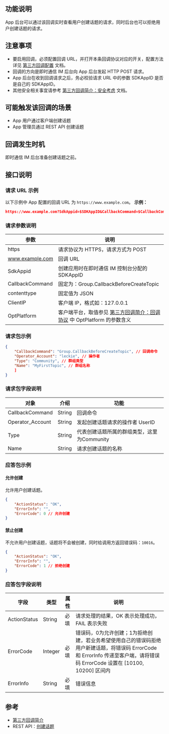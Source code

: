 ## 功能说明

App 后台可以通过该回调实时查看用户创建话题的请求，同时后台也可以拒绝用户创建话题的请求。

## 注意事项

- 要启用回调，必须配置回调 URL，并打开本条回调协议对应的开关，配置方法详见 [第三方回调配置](https://cloud.tencent.com/document/product/269/32431) 文档。
- 回调的方向是即时通信 IM 后台向 App 后台发起 HTTP POST 请求。
- App 后台在收到回调请求之后，务必校验请求 URL 中的参数 SDKAppID 是否是自己的 SDKAppID。
- 其他安全相关事宜请参考 [第三方回调简介：安全考虑](https://cloud.tencent.com/document/product/269/1522#.E5.AE.89.E5.85.A8.E8.80.83.E8.99.91) 文档。

## 可能触发该回调的场景

- App 用户通过客户端创建话题
- App 管理员通过 REST API 创建话题

## 回调发生时机

即时通信 IM 后台准备创建话题之前。

## 接口说明

### 请求 URL 示例

以下示例中 App 配置的回调 URL 为 `https://www.example.com`。
**示例：**

```json
https://www.example.com?SdkAppid=$SDKAppID&CallbackCommand=$CallbackCommand&contenttype=json&ClientIP=$ClientIP&OptPlatform=$OptPlatform
```

### 请求参数说明

| 参数 | 说明 |
| --- | --- |
| https | 请求协议为 HTTPS，请求方式为 POST |
| www.example.com | 回调 URL |
| SdkAppid | 创建应用时在即时通信 IM 控制台分配的 SDKAppID |
| CallbackCommand | 固定为：Group.CallbackBeforeCreateTopic |
| contenttype | 固定值为 JSON |
| ClientIP | 客户端 IP，格式如：127.0.0.1 |
| OptPlatform | 客户端平台，取值参见 [第三方回调简介：回调协议](https://cloud.tencent.com/document/product/269/1522#.E5.9B.9E.E8.B0.83.E5.8D.8F.E8.AE.AE) 中 OptPlatform 的参数含义 |

### 请求包示例

```json
{
    "CallbackCommand": "Group.CallbackBeforeCreateTopic", // 回调命令
    "Operator_Account": "leckie", // 操作者
    "Type": "Community", // 群组类型
    "Name": "MyFirstTopic", // 群组名称
    ]
}
```

### 请求包字段说明

| 对象 | 介绍 | 功能 |
| --- | --- | --- |
| CallbackCommand | String | 回调命令 |
| Operator_Account | String | 发起创建话题请求的操作者 UserID |
| Type | String | 代表创建话题所属的群组类型，这里为Community |
| Name | String | 请求创建话题的名称 |

### 应答包示例

#### 允许创建

允许用户创建话题。

```json
{
    "ActionStatus": "OK",
    "ErrorInfo": "",
    "ErrorCode": 0 // 允许创建
}
```

#### 禁止创建

不允许用户创建话题，话题将不会被创建，同时给调用方返回错误码：`10016`。

```json
{
    "ActionStatus": "OK",
    "ErrorInfo": "",
    "ErrorCode": 1 // 拒绝创建
}
```

### 应答包字段说明

| 字段 | 类型 | 属性 | 说明 |
| --- | --- | --- | --- |
| ActionStatus | String | 必填 | 请求处理的结果，OK 表示处理成功，FAIL 表示失败 |
| ErrorCode | Integer | 必填 | 错误码，0为允许创建；1为拒绝创建，若业务希望使用自己的错误码拒绝用户新建话题，将错误码 ErrorCode 和 ErrorInfo 传递至客户端，请将错误码 ErrorCode 设置在 [10100, 10200] 区间内 |
| ErrorInfo | String | 必填	 | 错误信息 |

## 参考

- [第三方回调简介](https://cloud.tencent.com/document/product/269/1522)
- REST API：[创建话题]()

